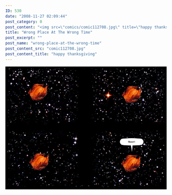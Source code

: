 ```yaml
---
ID: 530
date: "2008-11-27 02:09:44"
post_category: 0
post_content: "<img src=\"comics/comic112708.jpg\" title=\"happy thanksgiving\"/>"
title: "Wrong Place At The Wrong Time"
post_excerpt: ""
post_name: "wrong-place-at-the-wrong-time"
post_content_src: "comic112708.jpg"
post_content_title: "happy thanksgiving"
---
```



[![happy thanksgiving](/comics-hi-res/comic112708.jpg)](/comics-hi-res/comic112708.jpg)
